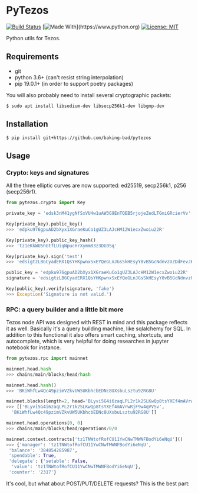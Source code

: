 # PyTezos

[![Build Status](https://travis-ci.org/baking-bad/pytezos.svg?branch=master)](https://travis-ci.org/baking-bad/pytezos)
[![Made With](https://img.shields.io/badge/made%20with-python-blue.svg?)](https://www.python.org)
[![License: MIT](https://img.shields.io/badge/License-MIT-yellow.svg)](https://opensource.org/licenses/MIT)

Python utils for Tezos.

## Requirements

* git
* python 3.6+ (can't resist string interpolation)
* pip 19.0.1+ (in order to support poetry packages)

You will also probably need to install several cryptographic packets:

```
$ sudo apt install libsodium-dev libsecp256k1-dev libgmp-dev
```

## Installation

```
$ pip install git+https://github.com/baking-bad/pytezos
```

## Usage

### Crypto: keys and signatures

All the three elliptic curves are now supported: ed25519, secp256k1, p256 (secp256r1).

```python
from pytezos.crypto import Key

private_key = 'edsk3nM41ygNfSxVU4w1uAW3G9EnTQEB5rjojeZedLTGmiGRcierVv'

Key(private_key).public_key()
>>> 'edpku976gpuAD2bXyx1XGraeKuCo1gUZ3LAJcHM12W1ecxZwoiu22R'

Key(private_key).public_key_hash()
>>> 'tz1eKkWU5hGtfLUiqNpucHrXymm83z3DG9Sq'

Key(private_key).sign('test')
>>> 'edsigtzLBGCyadERX1QsYHKpwnxSxEYQeGLnJGsSkHEsyY8vB5GcNdnvzUZDdFevJK7YZQ2ujwVjvQZn62ahCEcy74AwtbA8HuN'

public_key = 'edpku976gpuAD2bXyx1XGraeKuCo1gUZ3LAJcHM12W1ecxZwoiu22R'
signature = 'edsigtzLBGCyadERX1QsYHKpwnxSxEYQeGLnJGsSkHEsyY8vB5GcNdnvzUZDdFevJK7YZQ2ujwVjvQZn62ahCEcy74AwtbA8HuN'

Key(public_key).verify(signature, 'fake')
>>> Exception('Signature is not valid.')
```

### RPC: a query builder and a little bit more

Tezos node API was designed with REST in mind and this package reflects it as well. Basically it's a query building machine, like sqlalchemy for SQL. In addition to this functional it also offers smart caching, shortcuts, and autocomplete, which is very helpful for doing researches in jupyter notebook for instance.

```python
from pytezos.rpc import mainnet

mainnet.head.hash
>>> chains/main/blocks/head/hash

mainnet.head.hash()
>>> 'BKiWhfLw4Qc49pzimVZkvUW5UKbhcbEDNc8UXsbuLsztu92RG8U'

mainnet.blocks(length=2, head='BLyvi5G4i6zaqLPL2r1k2SLKwQp8tsYXEf4mAVrwRjF9w4qVVSv')
>>> [['BLyvi5G4i6zaqLPL2r1k2SLKwQp8tsYXEf4mAVrwRjF9w4qVVSv',
  'BKiWhfLw4Qc49pzimVZkvUW5UKbhcbEDNc8UXsbuLsztu92RG8U']]

mainnet.head.operations[0, 0]
>>> chains/main/blocks/head/operations/0/0

mainnet.context.contracts['tz1TNWtofRofCU11YwCNwTMWNFBodYi6eNqU']()
>>> {'manager': 'tz1TNWtofRofCU11YwCNwTMWNFBodYi6eNqU',
 'balance': '384854285987',
 'spendable': True,
 'delegate': {'setable': False,
  'value': 'tz1TNWtofRofCU11YwCNwTMWNFBodYi6eNqU'},
 'counter': '2317'}
```

It's cool, but what about POST/PUT/DELETE requests? This is the best part: 

